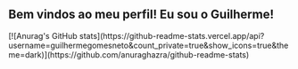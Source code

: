 ## Bem vindos ao meu perfil! Eu sou o Guilherme!

<div>
  [![Anurag's GitHub stats](https://github-readme-stats.vercel.app/api?username=guilhermegomesneto&count_private=true&show_icons=true&theme=dark)](https://github.com/anuraghazra/github-readme-stats)
</div>
